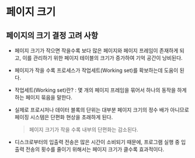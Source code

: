 # 페이지 크기

## 페이지의 크기 결정 고려 사항

- 페이지 크기가 작으면 작을수록 보다 많은 페이지와 페이지 프레임이 존재하게 되고, 이를 관리하기 위한 페이지 테이블의 크기가 증가하여 기억 공간이 낭비된다.

- 페이지가 작을 수록 프로세스가 작업세트(Working set)를 확보하는데 도움이 된다.

- 작업세트(Working set)란? : 몇 개의 페이지 프레임을 묶어서 하나의 동작을 하게 하는 페이지 묶음을 말한다.

- 실제로 프로시저나 데이터 블록의 단위는 대부분 페이지 크기의 정수 배가 아니므로 페이징 시스템은 단편화 현상을 초래하게 된다. 
    > 페이지 크기가 작을 수록 내부의 단편화는 감소된다.

- 디스크로부터의 입출력 전송은 많은 시간이 소비되기 때문에, 프로그램 실행 중 입출력 전송의 횟수를 줄이기 위해서는 페이지 크기가 클수록 효과적이다.